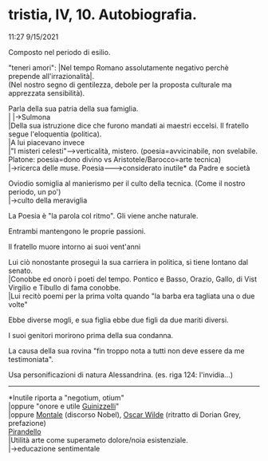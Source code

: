 # tristia, IV, 10. Autobiografia.  
11:27 9/15/2021  
  
Composto nel periodo di esilio.  
  
"teneri amori": |Nel tempo Romano assolutamente negativo perchè prepende all'irrazionalità|.  
		(Nel nostro segno di gentilezza, debole per la proposta culturale ma apprezzata sensibilità).  
   
Parla della sua patria della sua famiglia.   
|		  |->Sulmona  
|Della sua istruzione dice che furono mandati ai maestri eccelsi. Il fratello segue l'eloquentia (politica).   
|A lui piacevano invece   
|"I misteri celesti"-->verticalità, mistero. (poesia=avvicinabile, non svelabile. Platone: poesia=dono divino vs Aristotele/Barocco=arte tecnica)  
		    |->ricerca delle muse. Poesia--->considerato inutile* da Padre e società  
  
Oviodio somiglia al manierismo per il culto della tecnica. (Come il nostro periodo, un po')  
			|->culto della meraviglia  
  
  
La Poesia è "la parola col ritmo". Gli viene anche naturale.   
  
Entrambi mantengono le proprie passioni.   
  
  
Il fratello muore intorno ai suoi vent'anni  
  
Lui ciò nonostante proseguì la sua carriera in politica, si tiene lontano dal senato.   
|Conobbe ed onorò i poeti del tempo. Pontico e Basso, Orazio, Gallo, di Vist Virgilio e Tibullo di fama conobbe.  
|Lui recitò poemi per la prima volta quando "la barba era tagliata una o due volte"  
  
Ebbe diverse mogli, e sua figlia ebbe due figli da due mariti diversi.   
  
I suoi genitori morirono prima della sua condanna.   
  
La causa della sua rovina "fin troppo nota a tutti non deve essere da me testimoniata".  
  
  
  
Usa personificazioni di natura Alessandrina. (es. riga 124: l'invidia...)  
  
  
  
  
  
  
  
  
  
------------------------------------------------------------------------------------------------------------------------------------------------------------------------------------------------------------------------------  
  
*Inutile riporta a "negotium, otium"  
|oppure "onore e utile [Guinizzelli](Guinizzelli)"  
|oppure [Montale](Montale) (discorso Nobel), [Oscar Wilde](Oscar_Wilde) (ritratto di Dorian Grey, prefazione)  
[Pirandello](Pirandello)  
|Utilità arte come superameto dolore/noia esistenziale.  
		|->educazione sentimentale  
   
